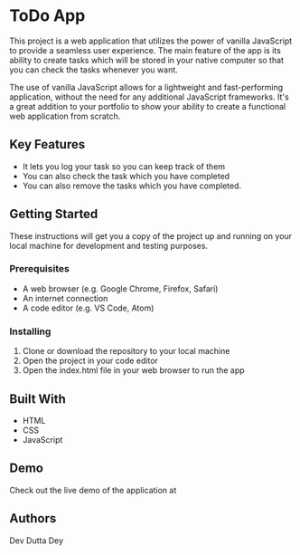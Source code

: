 # ToDo App
This project is a web application that utilizes the power of vanilla JavaScript to provide a seamless user experience. The main feature of the app is its ability to create tasks which will be stored in your native computer so that you can check the tasks whenever you want.

The use of vanilla JavaScript allows for a lightweight and fast-performing application, without the need for any additional JavaScript frameworks. It's a great addition to your portfolio to show your ability to create a functional web application from scratch.


## Key Features

- It lets you log your task so you can keep track of them
- You can also check the task which you have completed
- You can also remove the tasks which you have completed.

## Getting Started

These instructions will get you a copy of the project up and running on your local machine for development and testing purposes.

### Prerequisites

- A web browser (e.g. Google Chrome, Firefox, Safari)
- An internet connection
- A code editor (e.g. VS Code, Atom)

### Installing

1. Clone or download the repository to your local machine
2. Open the project in your code editor
3. Open the index.html file in your web browser to run the app

## Built With

- HTML
- CSS
- JavaScript

## Demo

Check out the live demo of the application at 

## Authors
Dev Dutta Dey
